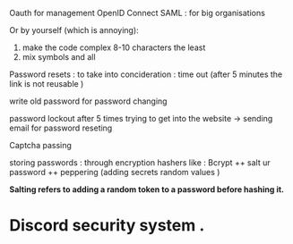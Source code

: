 Oauth for management 
OpenID Connect 
SAML : for big organisations 

Or by yourself (which is annoying):
1. make the code complex 8-10 characters the least 
2. mix symbols and all


Password resets :
to take into concideration : time out (after 5 minutes the link is not reusable )

write old password for password changing 

password lockout after 5 times trying to get into the website -> sending email for password reseting 


Captcha passing 


storing passwords : 
through encryption 
hashers like : Bcrypt 
++ salt ur password  ++ peppering (adding secrets random values )

**Salting refers to adding a random token to a password before hashing it.**
# Discord security system . 